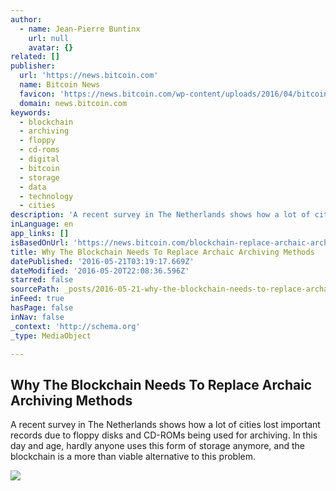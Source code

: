 ```yaml
---
author:
  - name: Jean-Pierre Buntinx
    url: null
    avatar: {}
related: []
publisher:
  url: 'https://news.bitcoin.com'
  name: Bitcoin News
  favicon: 'https://news.bitcoin.com/wp-content/uploads/2016/04/bitcoin_fav.png'
  domain: news.bitcoin.com
keywords:
  - blockchain
  - archiving
  - floppy
  - cd-roms
  - digital
  - bitcoin
  - storage
  - data
  - technology
  - cities
description: 'A recent survey in The Netherlands shows how a lot of cities lost important records due to floppy disks and CD-ROMs being used for archiving. In this day and age, hardly anyone uses this form of storage anymore, and the blockchain is a more than viable alternative to this problem.'
inLanguage: en
app_links: []
isBasedOnUrl: 'https://news.bitcoin.com/blockchain-replace-archaic-archiving/'
title: Why The Blockchain Needs To Replace Archaic Archiving Methods
datePublished: '2016-05-21T03:19:17.669Z'
dateModified: '2016-05-20T22:08:36.596Z'
starred: false
sourcePath: _posts/2016-05-21-why-the-blockchain-needs-to-replace-archaic-archiving-method.md
inFeed: true
hasPage: false
inNav: false
_context: 'http://schema.org'
_type: MediaObject

---
```

<article style=""><h1>Why The Blockchain Needs To Replace Archaic Archiving Methods</h1><p>A recent survey in The Netherlands shows how a lot of cities lost important records due to floppy disks and CD-ROMs being used for archiving. In this day and age, hardly anyone uses this form of storage anymore, and the blockchain is a more than viable alternative to this problem.</p><img src="https://news.bitcoin.com/wp-content/uploads/2016/05/shutterstock_260198537.jpg" /></article>